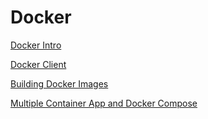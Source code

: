 # Docker

[Docker Intro](docs/intro.md)

[Docker Client](docs/client.md)

[Building Docker Images](docs/image.md)

[Multiple Container App and Docker Compose](docs/docker-compose.md)
